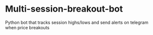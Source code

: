 # Multi-session-breakout-bot
Python bot that tracks session highs/lows and send alerts on telegram when price breakouts
